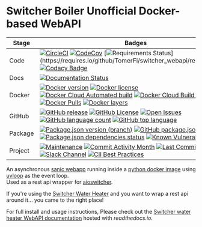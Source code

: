 <!--lint disable maximum-line-length-->
# Switcher Boiler Unofficial Docker-based WebAPI

| Stage   | Badges                                                                                                                                                                                                                                                                                                                                                                                                                                                                                                                                                                                                                                                                                                                                                                                                                                                                                                                                               |
| ------- | -----------------------------------------------------------------------------------------------------------------------------------------------------------------------------------------------------------------------------------------------------------------------------------------------------------------------------------------------------------------------------------------------------------------------------------------------------------------------------------------------------------------------------------------------------------------------------------------------------------------------------------------------------------------------------------------------------------------------------------------------------------------------------------------------------------------------------------------------------------------------------------------------------------------------------------------------------|
| Code    | [![CircleCI](https://circleci.com/gh/TomerFi/switcher_webapi.svg?style=shield)](https://circleci.com/gh/TomerFi/switcher_webapi) [![CodeCov](https://codecov.io/gh/TomerFi/switcher_webapi/graph/badge.svg)](https://codecov.io/gh/TomerFi/switcher_webapi) [![Requirements Status](https://requires.io/github/TomerFi/switcher_webapi/requirements.svg?)](https://requires.io/github/TomerFi/switcher_webapi/requirements/) [![Codacy Badge](https://api.codacy.com/project/badge/Grade/bc33021329894d75943f8d0fe77b95a5)](https://www.codacy.com/app/TomerFi/switcher_webapi?utm_source=github.com&utm_medium=referral&utm_content=TomerFi/switcher_webapi&utm_campaign=Badge_Grade)                                                                                                                                                                                                                                                               | 
| Docs    | [![Documentation Status](https://readthedocs.org/projects/switcher-webapi/badge/?version=stable)](https://switcher-webapi.readthedocs.io/en/stable/?badge=stable)                                                                                                                                                                                                                                                                                                                                                                                                                                                                                                                                                                                                                                                                                                                                                                                    |
| Docker  | [![Docker version](https://images.microbadger.com/badges/version/tomerfi/switcher_webapi.svg)](https://microbadger.com/images/tomerfi/switcher_webapi) [![Docker license](https://images.microbadger.com/badges/license/tomerfi/switcher_webapi.svg)](https://microbadger.com/images/tomerfi/switcher_webapi) [![Docker Cloud Automated build](https://img.shields.io/docker/cloud/automated/tomerfi/switcher_webapi.svg)](https://hub.docker.com/r/tomerfi/switcher_webapi) [![Docker Cloud Build Status](https://img.shields.io/docker/cloud/build/tomerfi/switcher_webapi.svg)](https://hub.docker.com/r/tomerfi/switcher_webapi/builds) [![Docker Pulls](https://img.shields.io/docker/pulls/tomerfi/switcher_webapi.svg)](https://hub.docker.com/r/tomerfi/switcher_webapi) [![Docker layers](https://images.microbadger.com/badges/image/tomerfi/switcher_webapi.svg)](https://microbadger.com/images/tomerfi/switcher_webapi)                 |
| GitHub  | [![GitHub release](https://img.shields.io/github/release/tomerfi/switcher_webapi.svg)](https://github.com/TomerFi/switcher_webapi/releases) [![GitHub License](https://img.shields.io/github/license/tomerfi/switcher_webapi.svg)](https://github.com/TomerFi/switcher_webapi/blob/dev/LICENSE) [![Open Issues](https://img.shields.io/github/issues-raw/tomerfi/switcher_webapi.svg)](https://github.com/TomerFi/switcher_webapi/issues) [![GitHub language count](https://img.shields.io/github/languages/count/tomerfi/switcher_webapi.svg)](https://github.com/TomerFi/switcher_webapi) [![GitHub top language](https://img.shields.io/github/languages/top/tomerfi/switcher_webapi.svg)](https://github.com/TomerFi/switcher_webapi)                                                                                                                                                                                                            |
| Package | [![Package.json version (branch)](https://img.shields.io/github/package-json/v/TomerFi/switcher_webapi/dev.svg)](https://github.com/TomerFi/switcher_webapi/blob/dev/package.json) [![GitHub package.json dynamic](https://img.shields.io/github/package-json/license/TomerFi/switcher_webapi/dev.svg)](https://github.com/TomerFi/switcher_webapi/blob/dev/package.json) [![Package.json dependencies status](https://david-dm.org/TomerFi/switcher_webapi/status.svg)](https://david-dm.org/TomerFi/switcher_webapi)  [![Known Vulnerabilities](https://snyk.io//test/github/TomerFi/switcher_webapi/badge.svg?targetFile=package.json)](https://snyk.io//test/github/TomerFi/switcher_webapi?targetFile=package.json)                                                                                                                                                                                                                             |
| Project | [![Maintenance](https://img.shields.io/badge/Maintained%3F-yes-green.svg)](https://github.com/TomerFi/switcher_webapi) [![Commit Activity Month](https://img.shields.io/github/commit-activity/m/tomerfi/switcher_webapi.svg)](https://github.com/TomerFi/switcher_webapi/commits/dev) [![Last Commit](https://img.shields.io/github/last-commit/tomerfi/switcher_webapi.svg)](https://github.com/TomerFi/switcher_webapi/commits/dev) [![Slack Channel](https://slack.tomfi.info:8443/switcher_webapi.svg)](https://tomfi.slack.com/messages/CK4DK2Z5G) [![CII Best Practices](https://bestpractices.coreinfrastructure.org/projects/2891/badge)](https://bestpractices.coreinfrastructure.org/projects/2891)                                                                                                                                                                                                                                       |

An asynchronous [sanic webapp](https://pypi.org/project/sanic/) running inside a [python docker image](https://hub.docker.com/_/python) using [uvloop](https://pypi.org/project/uvloop/) as the event loop.</br>
Used as a rest api wrapper for [aioswitcher](https://pypi.org/project/aioswitcher/).</br>

If you're using the [Switcher Water Heater](https://switcher.co.il/) and you want to wrap a rest api around it... you came to the right place!</br>

For full install and usage instructions,
Please check out the [Switcher water heater WebAPI documentation](https://switcher-webapi.readthedocs.io) hosted with *readthedocs.io.*
